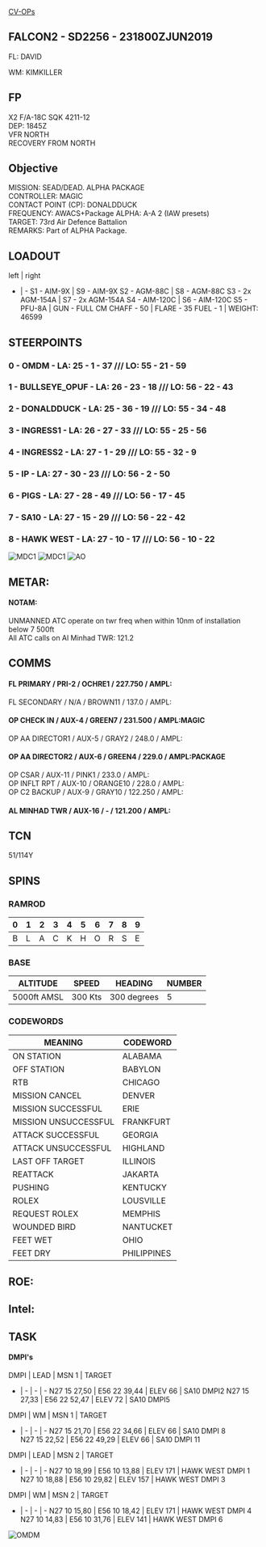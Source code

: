 [CV-OPs](/CVOPS/cvops.md)

## FALCON2 - SD2256 - 231800ZJUN2019

FL: DAVID

WM: KIMKILLER


## FP
X2 F/A-18C SQK 4211-12  
DEP: 1845Z  
VFR NORTH  
RECOVERY FROM NORTH  


## Objective
MISSION: SEAD/DEAD. ALPHA PACKAGE  
CONTROLLER: MAGIC  
CONTACT POINT (CP): DONALDDUCK  
FREQUENCY: AWACS+Package ALPHA: A-A 2 (IAW presets)  
TARGET: 73rd Air Defence Battalion  
REMARKS: Part of ALPHA Package.  


## LOADOUT

left | right
- | -
S1 - AIM-9X | S9 - AIM-9X
S2 - AGM-88C | S8 - AGM-88C
S3 - 2x AGM-154A | S7 - 2x AGM-154A
S4 - AIM-120C | S6 - AIM-120C
S5 - PFU-8A | GUN - FULL CM
CHAFF - 50 | FLARE - 35
FUEL - 1 | WEIGHT: 46599


## STEERPOINTS
### 0 - OMDM - LA:  25 - 1 - 37 /// LO:  55 - 21 - 59
### 1 - BULLSEYE_OPUF - LA:  26 - 23 - 18 /// LO:  56 - 22 - 43
### 2 - DONALDDUCK - LA:  25 - 36 - 19 /// LO:  55 - 34 - 48
### 3 - INGRESS1 - LA:  26 - 27 - 33 /// LO:  55 - 25 - 56
### 4 - INGRESS2 - LA:  27 - 1 - 29 /// LO:  55 - 32 - 9
### 5 - IP - LA:  27 - 30 - 23 /// LO:  56 - 2 - 50
### 6 - PIGS - LA:  27 - 28 - 49 /// LO:  56 - 17 - 45
### 7 - SA10 - LA:  27 - 15 - 29 /// LO:  56 - 22 - 42
### 8 - HAWK WEST - LA:  27 - 10 - 17 /// LO:  56 - 10 - 22



![MDC1](MDC10.PNG)
![MDC1](MDC20.PNG)
![AO](E10.PNG)

## METAR: 

#### NOTAM: 
UNMANNED ATC operate on twr freq when within 10nm of installation below 7 500ft  
All ATC calls on Al Minhad TWR: 121.2   

## COMMS
#### FL PRIMARY / PRI-2 / OCHRE1 / 227.750 / AMPL:
FL SECONDARY / N/A / BROWN11 / 137.0 / AMPL:
#### OP CHECK IN / AUX-4 / GREEN7 / 231.500 / AMPL:MAGIC
OP AA DIRECTOR1 / AUX-5 / GRAY2 / 248.0 / AMPL:
#### OP AA DIRECTOR2 / AUX-6 / GREEN4 / 229.0 / AMPL:PACKAGE
OP CSAR / AUX-11 / PINK1 / 233.0 / AMPL:  
OP INFLT RPT / AUX-10 / ORANGE10 / 228.0 / AMPL:  
OP C2 BACKUP / AUX-9 / GRAY10 / 122.250 / AMPL:
#### AL MINHAD TWR / AUX-16 / - / 121.200 / AMPL:



## TCN
51/114Y  

## SPINS

### RAMROD

| 0 | 1 | 2 | 3 | 4 | 5 | 6 | 7 | 8 | 9 |
| - | - | - | - | - | - | - | - | - | - |
| B | L | A | C | K | H | O | R | S | E |

### BASE

| ALTITUDE | SPEED | HEADING | NUMBER| 
| -------- | ----- | ------- | ----- | 
| 5000ft AMSL | 300 Kts | 300 degrees | 5 |

### CODEWORDS

| MEANING | CODEWORD | 
| ------- | -------- | 
| ON STATION | ALABAMA | 
| OFF STATION | BABYLON |
| RTB | CHICAGO |
| MISSION CANCEL | DENVER |
| MISSION SUCCESSFUL| ERIE |
| MISSION UNSUCCESSFUL| FRANKFURT |
| ATTACK SUCCESSFUL | GEORGIA |
| ATTACK UNSUCCESSFUL | HIGHLAND |
| LAST OFF TARGET| ILLINOIS |
| REATTACK | JAKARTA |
| PUSHING | KENTUCKY |
| ROLEX | LOUSVILLE |
| REQUEST ROLEX| MEMPHIS|
| WOUNDED BIRD | NANTUCKET |
| FEET WET | OHIO |
| FEET DRY | PHILIPPINES |

## ROE:


## Intel:


## TASK

#### DMPI's

DMPI | LEAD | MSN 1 | TARGET
- | - | - | -
N27 15 27,50 | E56 22 39,44 | ELEV 66 | SA10 DMPI2
N27 15 27,33 | E56 22 52,47 | ELEV 72 | SA10 DMPI5  

DMPI  | WM  | MSN 1 | TARGET
- | - | - | -
N27 15 21,70 | E56 22 34,66 | ELEV 66 | SA10 DMPI 8  
N27 15 22,52 | E56 22 49,29 | ELEV 66 | SA10 DMPI 11   

DMPI | LEAD | MSN 2 | TARGET
- | - | - | - 
N27 10 18,99 | E56 10 13,88 | ELEV 171 | HAWK WEST DMPI 1  
N27 10 18,88 | E56 10 29,82 | ELEV 157 | HAWK WEST DMPI 3  

DMPI | WM | MSN 2 | TARGET
- | - | - | -
N27 10 15,80 | E56 10 18,42 | ELEV 171 | HAWK WEST DMPI 4  
N27 10 14,83 | E56 10 31,76 | ELEV 141 | HAWK WEST DMPI 6  



![OMDM](/FLIPS/OMDM_GND.png)


